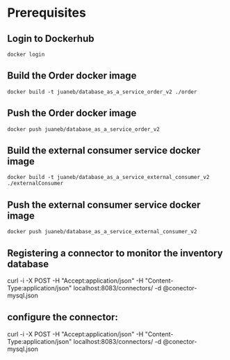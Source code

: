 # Prerequisites
## Login to Dockerhub
```
docker login
```

## Build the Order docker image
```
docker build -t juaneb/database_as_a_service_order_v2 ./order
```
## Push the Order docker image
```
docker push juaneb/database_as_a_service_order_v2
```

## Build the external consumer service docker image
```
docker build -t juaneb/database_as_a_service_external_consumer_v2 ./externalConsumer
```

## Push the external consumer service docker image
```
docker push juaneb/database_as_a_service_external_consumer_v2
```

## Registering a connector to monitor the inventory database

curl -i -X POST -H "Accept:application/json" -H "Content-Type:application/json" localhost:8083/connectors/ -d @conector-mysql.json

## configure the connector:

curl -i -X POST -H "Accept:application/json" -H "Content-Type:application/json" localhost:8083/connectors/ -d @conector-mysql.json
